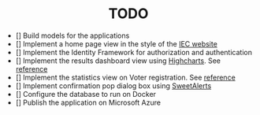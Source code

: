 <h1 style="text-align: center">TODO</h1>

- [] Build models for the applications
- [] Implement a home page view in the style of the [IEC website](https://www.elections.org.za)
- [] Implement the Identity Framework for authorization and authentication
- [] Implement the results dashboard view using [Highcharts](https://www.highcharts.com/). See [reference](https://results.elections.org.za/dashboards/npe/)
- [] Implement the statistics view on Voter registration. See [reference](https://www.elections.org.za/pw/StatsData/Voter-Registration-Statistics)
- [] Implement confirmation pop dialog box using [SweetAlerts](https://sweetalert2.github.io/)
- [] Configure the database to run on Docker
- [] Publish the application on Microsoft Azure